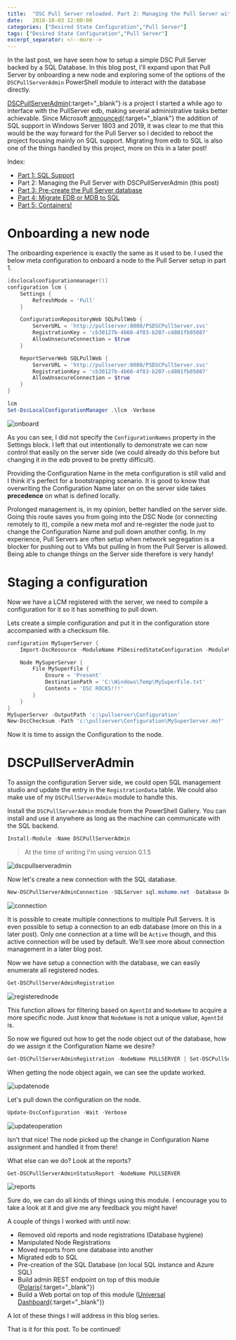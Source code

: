 ```yaml
---
title:  "DSC Pull Server reloaded. Part 2: Managing the Pull Server with DSCPullServerAdmin"
date:   2018-10-03 12:00:00
categories: ["Desired State Configuration","Pull Server"]
tags: ["Desired State Configuration","Pull Server"]
excerpt_separator: <!--more-->
---
```


In the last post, we have seen how to setup a simple DSC Pull Server backed by a SQL Database. In this blog post, I'll expand upon that Pull Server by onboarding a new node and exploring some of the options of the `DSCPullServerAdmin` PowerShell module to interact with the database directly.

[DSCPullServerAdmin](https://github.com/bgelens/DSCPullServerAdmin){:target="_blank"} is a project I started a while ago to interface with the PullServer edb, making several administrative tasks better achievable. Since Microsoft [announced](https://docs.microsoft.com/en-us/powershell/dsc/pullserver#dsc-pull-service-in-windows-server){:target="_blank"} the addition of SQL support in Windows Server 1803 and 2019, it was clear to me that this would be the way forward for the Pull Server so I decided to reboot the project focusing mainly on SQL support. Migrating from edb to SQL is also one of the things handled by this project, more on this in a later post!

<!--more-->

Index:

* [Part 1: SQL Support](https://bgelens.nl/dsc-pull-server-reloaded-part-1-sql-support)
* Part 2: Managing the Pull Server with DSCPullServerAdmin (this post)
* [Part 3: Pre-create the Pull Server database](https://bgelens.nl/dsc-pull-server-reloaded-part-3-precreate-pull-server-database)
* [Part 4: Migrate EDB or MDB to SQL](https://bgelens.nl/dsc-pull-server-reloaded-part-4-migrate-edb-mdb-to-sql)
* [Part 5: Containers!](https://bgelens.nl/dsc-pull-server-reloaded-part-5)

# Onboarding a new node

The onboarding experience is exactly the same as it used to be. I used the below meta configuration to onboard a node to the Pull Server setup in part 1.

```powershell
[dsclocalconfigurationmanager()]
configuration lcm {
    Settings {
        RefreshMode = 'Pull'
    }

    ConfigurationRepositoryWeb SQLPullWeb {
        ServerURL = 'http://pullserver:8080/PSDSCPullServer.svc'
        RegistrationKey = 'cb30127b-4b66-4f83-b207-c4801fb05087'
        AllowUnsecureConnection = $true
    }

    ReportServerWeb SQLPullWeb {
        ServerURL = 'http://pullserver:8080/PSDSCPullServer.svc'
        RegistrationKey = 'cb30127b-4b66-4f83-b207-c4801fb05087'
        AllowUnsecureConnection = $true
    }
}

lcm
Set-DscLocalConfigurationManager .\lcm -Verbose
```

![onboard](/images/2018-10/onboard.png)

As you can see, I did not specify the `ConfigurationNames` property in the Settings block. I left that out intentionally to demonstrate we can now control that easily on the server side (we could already do this before but changing it in the edb proved to be pretty difficult).

Providing the Configuration Name in the meta configuration is still valid and I think it's perfect for a bootstrapping scenario. It is good to know that overwriting the Configuration Name later on on the server side takes **precedence** on what is defined locally.

Prolonged management is, in my opinion, better handled on the server side. Going this route saves you from going into the DSC Node (or connecting remotely to it), compile a new meta mof and re-register the node just to change the Configuration Name and pull down another config. In my experience, Pull Servers are often setup when network segregation is a blocker for pushing out to VMs but pulling in from the Pull Server is allowed. Being able to change things on the Server side therefore is very handy!

# Staging a configuration

Now we have a LCM registered with the server, we need to compile a configuration for it so it has something to pull down.

Lets create a simple configuration and put it in the configuration store accompanied with a checksum file.

```powershell
configuration MySuperServer {
    Import-DscResource -ModuleName PSDesiredStateConfiguration -ModuleVersion 1.1

    Node MySuperServer {
        File MySuperFile {
            Ensure = 'Present'
            DestinationPath = 'C:\Windows\Temp\MySuperFile.txt'
            Contents = 'DSC ROCKS!!!'
        }
    }
}
MySuperServer -OutputPath 'c:\pullserver\Configuration'
New-DscChecksum -Path 'c:\pullserver\Configuration\MySuperServer.mof' -Force
```

Now it is time to assign the Configuration to the node.

# DSCPullServerAdmin

To assign the configuration Server side, we could open SQL management studio and update the entry in the `RegistrationData` table. We could also make use of my `DSCPullServerAdmin` module to handle this.

Install the `DSCPullServerAdmin` module from the PowerShell Gallery. You can install and use it anywhere as long as the machine can communicate with the SQL backend.

```powershell
Install-Module -Name DSCPullServerAdmin
```

> At the time of writing I'm using version 0.1.5

![dscpullserveradmin](/images/2018-10/dscpullserveradmin.png)

Now let's create a new connection with the SQL database.

```powershell
New-DSCPullServerAdminConnection -SQLServer sql.mshome.net -Database DemoDSC -Credential sa
```

![connection](/images/2018-10/connection.png)

It is possible to create multiple connections to multiple Pull Servers. It is even possible to setup a connection to an edb database (more on this in a later post). Only one connection at a time will be `Active` though, and this active connection will be used by default. We'll see more about connection management in a later blog post.

Now we have setup a connection with the database, we can easily enumerate all registered nodes.

```powershell
Get-DSCPullServerAdminRegistration
```

![registerednode](/images/2018-10/registerednode.png)

This function allows for filtering based on `AgentId` and `NodeName` to acquire a more specific node. Just know that `NodeName` is not a unique value, `AgentId` is.

So now we figured out how to get the node object out of the database, how do we assign it the Configuration Name we desire?

```powershell
Get-DSCPullServerAdminRegistration -NodeName PULLSERVER | Set-DSCPullServerAdminRegistration -ConfigurationNames 'MySuperServer'
```

When getting the node object again, we can see the update worked.

![updatenode](/images/2018-10/updatenode.png)

Let's pull down the configuration on the node.

```powershell
Update-DscConfiguration -Wait -Verbose
```

![updateoperation](/images/2018-10/updateoperation.png)

Isn't that nice! The node picked up the change in Configuration Name assignment and handled it from there!

What else can we do? Look at the reports?

```powershell
Get-DSCPullServerAdminStatusReport -NodeName PULLSERVER
```

![reports](/images/2018-10/reports.png)

Sure do, we can do all kinds of things using this module. I encourage you to take a look at it and give me any feedback you might have!

A couple of things I worked with until now:

* Removed old reports and node registrations (Database hygiene)
* Manipulated Node Registrations
* Moved reports from one database into another
* Migrated edb to SQL
* Pre-creation of the SQL Database (on local SQL instance and Azure SQL)
* Build admin REST endpoint on top of this module ([Polaris](https://github.com/PowerShell/Polaris){:target="_blank"})
* Build a Web portal on top of this module ([Universal Dashboard](https://ironmansoftware.com/universal-dashboard){:target="_blank"})

A lot of these things I will address in this blog series.

That is it for this post. To be continued!
